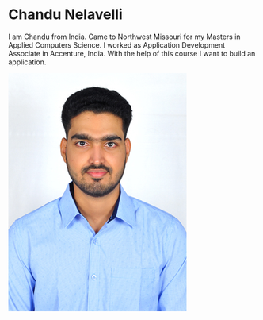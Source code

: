 # Chandu Nelavelli
I am Chandu from India. Came to Northwest Missouri for my Masters in Applied Computers Science. I worked as Application Development Associate in Accenture, India. With the help of this course I want to build an application.

![image](Chandu.jpg)